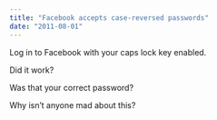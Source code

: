 ```yaml
---
title: "Facebook accepts case-reversed passwords"
date: "2011-08-01"
---
```


Log in to Facebook with your caps lock key enabled.

Did it work?

Was that your correct password?

Why isn’t anyone mad about this?
